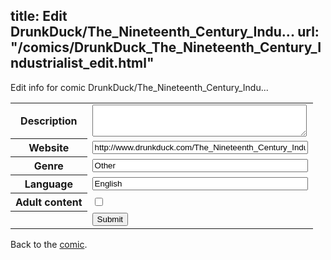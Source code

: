 title: Edit DrunkDuck/The_Nineteenth_Century_Indu...
url: "/comics/DrunkDuck_The_Nineteenth_Century_Industrialist_edit.html"
---
Edit info for comic DrunkDuck/The_Nineteenth_Century_Indu...

<form name="comic" action="http://gaepostmail.appspot.com/comic/" method="post">
<table class="comicinfo">
<tr>
<th>Description</th><td><textarea name="description" cols="40" rows="3"></textarea></td>
</tr>
<tr>
<th>Website</th><td><input type="text" name="url" value="http://www.drunkduck.com/The_Nineteenth_Century_Industrialist/" size="40"/></td>
</tr>
<tr>
<th>Genre</th><td><input type="text" name="genre" value="Other" size="40"/></td>
</tr>
<tr>
<th>Language</th><td><input type="text" name="language" value="English" size="40"/></td>
</tr>
<tr>
<th>Adult content</th><td><input type="checkbox" name="adult" value="adult" /></td>
</tr>
<tr>
<th></th><td>
<input type="hidden" name="comic" value="DrunkDuck_The_Nineteenth_Century_Industrialist" />
<input type="submit" name="submit" value="Submit" />
</td>
</tr>
</table>
</form>

Back to the [comic](DrunkDuck_The_Nineteenth_Century_Industrialist.html).
